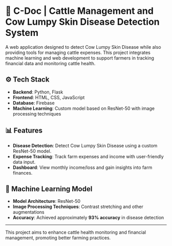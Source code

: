 # 🐄  C-Doc | Cattle Management and Cow Lumpy Skin Disease Detection System

A web application designed to detect Cow Lumpy Skin Disease while also providing tools for managing cattle expenses. This project integrates machine learning and web development to support farmers in tracking financial data and monitoring cattle health.

## ⚙️ Tech Stack

- **Backend**: Python, Flask
- **Frontend**: HTML, CSS, JavaScript
- **Database**: Firebase
- **Machine Learning**: Custom model based on ResNet-50 with image processing techniques

## 📊 Features

- **Disease Detection**: Detect Cow Lumpy Skin Disease using a custom ResNet-50 model.
- **Expense Tracking**: Track farm expenses and income with user-friendly data input.
- **Dashboard**: View monthly income/loss and gain insights into farm finances.

## 🧠 Machine Learning Model

- **Model Architecture**: ResNet-50
- **Image Processing Techniques**: Contrast stretching and other augmentations
- **Accuracy**: Achieved approximately **93% accuracy** in disease detection

---

This project aims to enhance cattle health monitoring and financial management, promoting better farming practices.
